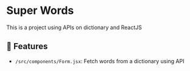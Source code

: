 # Super Words

This is a project using APIs on dictionary and ReactJS 

## :rocket: Features
- `/src/components/Form.jsx`: Fetch words from a dictionary using API
